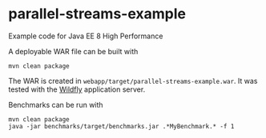 parallel-streams-example
========================

Example code for Java EE 8 High Performance

A deployable WAR file can be built with

    mvn clean package

The WAR is created in `webapp/target/parallel-streams-example.war`. It was tested with the [Wildfly](http://wildfly.org) application server.

Benchmarks can be run with

    mvn clean package
    java -jar benchmarks/target/benchmarks.jar .*MyBenchmark.* -f 1
